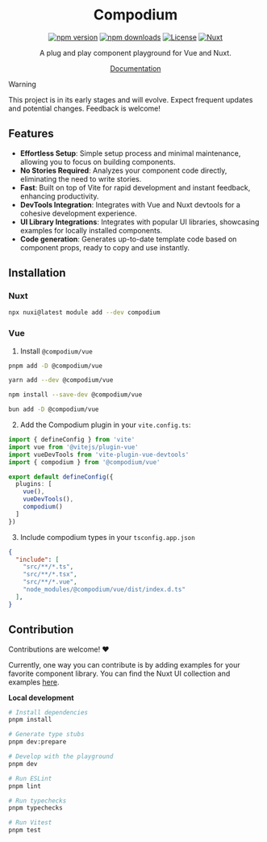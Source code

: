 <div align="center">
  
# Compodium

[![npm version][npm-version-src]][npm-version-href]
[![npm downloads][npm-downloads-src]][npm-downloads-href]
[![License][license-src]][license-href]
[![Nuxt][nuxt-src]][nuxt-href]

A plug and play component playground for Vue and Nuxt.

[Documentation](https://compodium.dev/getting-started)

</div>

> [!WARNING]
> This project is in its early stages and will evolve. Expect frequent updates and potential changes. Feedback is welcome!

## Features

- **Effortless Setup**: Simple setup process and minimal maintenance, allowing you to focus on building components.
- **No Stories Required**: Analyzes your component code directly, eliminating the need to write stories.
- **Fast**: Built on top of Vite for rapid development and instant feedback, enhancing productivity.
- **DevTools Integration**: Integrates with Vue and Nuxt devtools for a cohesive development experience.
- **UI Library Integrations**: Integrates with popular UI libraries, showcasing examples for locally installed components.
- **Code generation**: Generates up-to-date template code based on component props, ready to copy and use instantly.


## Installation

### Nuxt

```bash
npx nuxi@latest module add --dev compodium
```

### Vue

1. Install `@compodium/vue`

```bash [pnpm]
pnpm add -D @compodium/vue
```

```bash [yarn]
yarn add --dev @compodium/vue
```

```bash [npm]
npm install --save-dev @compodium/vue
```

```bash [bun]
bun add -D @compodium/vue
```

2. Add the Compodium plugin in your `vite.config.ts`:

```ts [vite.config.ts]
import { defineConfig } from 'vite'
import vue from '@vitejs/plugin-vue'
import vueDevTools from 'vite-plugin-vue-devtools'
import { compodium } from '@compodium/vue'

export default defineConfig({
  plugins: [
    vue(),
    vueDevTools(),
    compodium()
  ]
})
```

3. Include compodium types in your `tsconfig.app.json`

```json [tsconfig.app.json]{6}
{
  "include": [
    "src/**/*.ts",
    "src/**/*.tsx",
    "src/**/*.vue",
    "node_modules/@compodium/vue/dist/index.d.ts"
  ],
}
```

## Contribution
Contributions are welcome! ♥️

Currently, one way you can contribute is by adding examples for your favorite component library. You can find the Nuxt UI collection and examples [here](https://github.com/romhml/compodium/tree/main/packages/examples/src/index.ts).

**Local development**

```bash
# Install dependencies
pnpm install

# Generate type stubs
pnpm dev:prepare

# Develop with the playground
pnpm dev

# Run ESLint
pnpm lint

# Run typechecks 
pnpm typechecks 

# Run Vitest
pnpm test
```

<!-- Badges -->
[npm-version-src]: https://img.shields.io/npm/v/%40compodium%2Fcore/latest.svg?style=flat&colorA=020420&colorB=00DC82
[npm-version-href]: https://npmjs.com/package/%40compodium%2Fcore

[npm-downloads-src]: https://img.shields.io/npm/dm/compodium.svg?style=flat&colorA=020420&colorB=00DC82
[npm-downloads-href]: https://npm.chart.dev/%40compodium%2Fcore

[license-src]: https://img.shields.io/npm/l/compodium.svg?style=flat&colorA=020420&colorB=00DC82
[license-href]: https://npmjs.com/package/compodium

[nuxt-src]: https://img.shields.io/badge/Nuxt-020420?logo=nuxt.js
[nuxt-href]: https://nuxt.com

